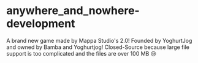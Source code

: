 # anywhere_and_nowhere-development
A brand new game made by Mappa Studio's 2.0! Founded by YoghurtJog and owned by Bamba and Yoghurtjog! Closed-Source because large file support is too complicated and the files are over 100 MB 😒
